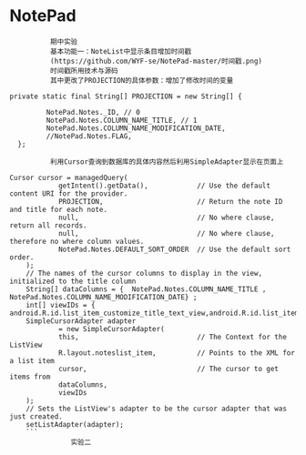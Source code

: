 # NotePad
              期中实验
              基本功能一：NoteList中显示条目增加时间戳
              (https://github.com/WYF-se/NotePad-master/时间戳.png)
              时间戳所用技术与源码 
              其中更改了PROJECTION的具体参数：增加了修改时间的变量
```
private static final String[] PROJECTION = new String[] {

       	 NotePad.Notes._ID, // 0
       	 NotePad.Notes.COLUMN_NAME_TITLE, // 1
       	 NotePad.Notes.COLUMN_NAME_MODIFICATION_DATE,
       	 //NotePad.Notes.FLAG,
  };
  ```
              利用Cursor查询到数据库的具体内容然后利用SimpleAdapter显示在页面上
```
Cursor cursor = managedQuery(
            getIntent().getData(),            // Use the default content URI for the provider.
            PROJECTION,                       // Return the note ID and title for each note.
            null,                             // No where clause, return all records.
            null,                             // No where clause, therefore no where column values.
            NotePad.Notes.DEFAULT_SORT_ORDER  // Use the default sort order.
    );
    // The names of the cursor columns to display in the view, initialized to the title column
    String[] dataColumns = {  NotePad.Notes.COLUMN_NAME_TITLE , NotePad.Notes.COLUMN_NAME_MODIFICATION_DATE} ;
    int[] viewIDs = { android.R.id.list_item_customize_title_text_view,android.R.id.list_item_customize_date_text_view};
    SimpleCursorAdapter adapter
            = new SimpleCursorAdapter(
            this,                             // The Context for the ListView
            R.layout.noteslist_item,          // Points to the XML for a list item
            cursor,                           // The cursor to get items from
            dataColumns,
            viewIDs
    );
    // Sets the ListView's adapter to be the cursor adapter that was just created.
    setListAdapter(adapter);
    ```
               实验二

